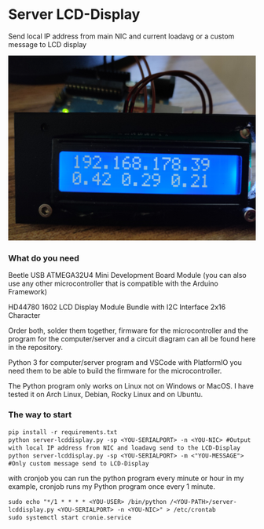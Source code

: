 # Server LCD-Display
Send local IP address from main NIC and current loadavg or a custom message to LCD display

![](https://github.com/Sebidev/server_lcd-display/blob/main/images/1685800997132.jpg)

### What do you need
Beetle USB ATMEGA32U4 Mini Development Board Module (you can also use any other microcontroller that is compatible with the Arduino Framework)

HD44780 1602 LCD Display Module Bundle with I2C Interface 2x16 Character

Order both, solder them together, firmware for the microcontroller and the program for the computer/server and a circuit diagram can all be found here in the repository.

Python 3 for computer/server program and VSCode with PlatformIO you need them to be able to build the firmware for the microcontroller.

The Python program only works on Linux not on Windows or MacOS. I have tested it on Arch Linux, Debian, Rocky Linux and on Ubuntu.

### The way to start
```
pip install -r requirements.txt
python server-lcddisplay.py -sp <YOU-SERIALPORT> -n <YOU-NIC> #Output with local IP address from NIC and loadavg send to the LCD-Display
python server-lcddisplay.py -sp <YOU-SERIALPORT> -m <"YOU-MESSAGE"> #Only custom message send to LCD-Display
```

with cronjob you can run the python program every minute or hour in my example, cronjob runs my Python program once every 1 minute.
```
sudo echo "*/1 * * * * <YOU-USER> /bin/python /<YOU-PATH>/server-lcddisplay.py <YOU-SERIALPORT> -n <YOU-NIC>" > /etc/crontab
sudo systemctl start cronie.service
```

